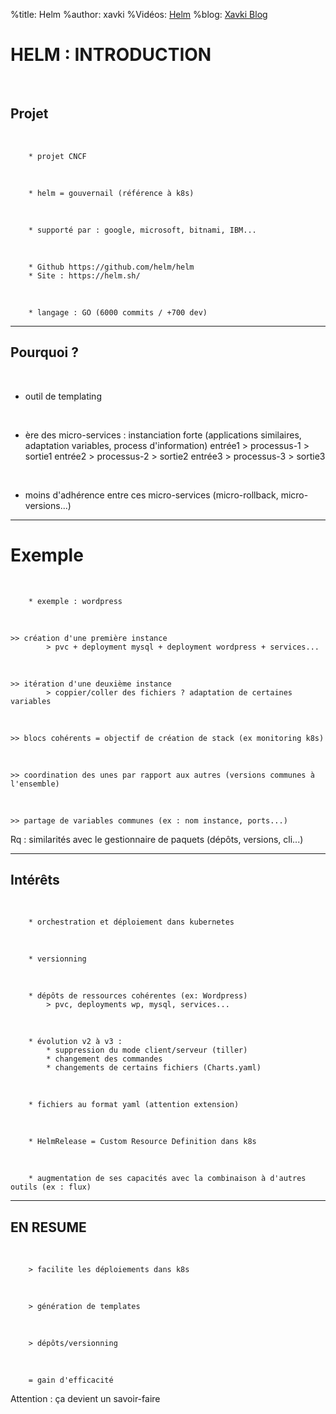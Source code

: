 %title: Helm
%author: xavki
%Vidéos: [Helm]()
%blog: [Xavki Blog](https://xavki.blog)


# HELM : INTRODUCTION


<br>

## Projet

<br>

		* projet CNCF

<br>

		* helm = gouvernail (référence à k8s)

<br>

		* supporté par : google, microsoft, bitnami, IBM...

<br>

		* Github https://github.com/helm/helm
		* Site : https://helm.sh/

<br>

		* langage : GO (6000 commits / +700 dev)

-------------------------------------------------------------------------------------

## Pourquoi ?


<br>

* outil de templating

<br>

* ère des micro-services : instanciation forte (applications similaires, adaptation variables, process d'information)
		 entrée1 > processus-1 > sortie1
		 entrée2 > processus-2 > sortie2
		 entrée3 > processus-3 > sortie3

<br>

* moins d'adhérence entre ces micro-services (micro-rollback, micro-versions...)

----------------------------------------------------------------------

# Exemple


<br>

		* exemple : wordpress
	
<br>

	>> création d'une première instance
			> pvc + deployment mysql + deployment wordpress + services...

<br>

	>> itération d'une deuxième instance
			> coppier/coller des fichiers ? adaptation de certaines variables

<br>

	>> blocs cohérents = objectif de création de stack (ex monitoring k8s)

<br>

	>> coordination des unes par rapport aux autres (versions communes à l'ensemble)

<br>

	>> partage de variables communes (ex : nom instance, ports...)

Rq : similarités avec le gestionnaire de paquets (dépôts, versions, cli...)

----------------------------------------------------------------------

## Intérêts

<br>

		* orchestration et déploiement dans kubernetes

<br>

		* versionning

<br>

		* dépôts de ressources cohérentes (ex: Wordpress)
			> pvc, deployments wp, mysql, services...

<br>

		* évolution v2 à v3 :
			* suppression du mode client/serveur (tiller)
			* changement des commandes
			* changements de certains fichiers (Charts.yaml)

<br>

		* fichiers au format yaml (attention extension)

<br>

		* HelmRelease = Custom Resource Definition dans k8s

<br>

		* augmentation de ses capacités avec la combinaison à d'autres outils (ex : flux)


----------------------------------------------------------------------

## EN RESUME

<br>

		> facilite les déploiements dans k8s

<br>

		> génération de templates

<br>

		> dépôts/versionning

<br>

		= gain d'efficacité

Attention : ça devient un savoir-faire
